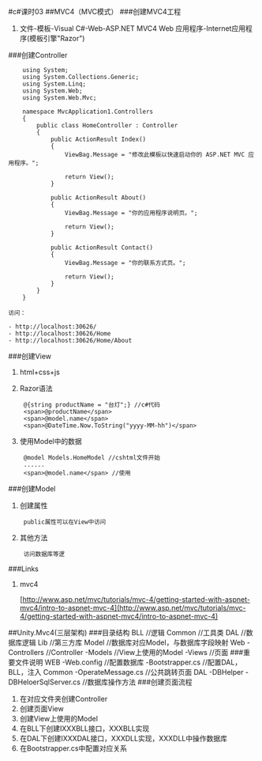 #c#课时03
##MVC4（MVC模式）
###创建MVC4工程
1. 文件-模板-Visual C#-Web-ASP.NET MVC4 Web 应用程序-Internet应用程序(模板引擎"Razor")

###创建Controller
		
		using System;
		using System.Collections.Generic;
		using System.Linq;
		using System.Web;
		using System.Web.Mvc;

		namespace MvcApplication1.Controllers
		{
    		public class HomeController : Controller
    		{
        		public ActionResult Index()
        		{
            		ViewBag.Message = "修改此模板以快速启动你的 ASP.NET MVC 应用程序。";

           			return View();
        		}

        		public ActionResult About()
        		{
            		ViewBag.Message = "你的应用程序说明页。";

            		return View();
        		}

        		public ActionResult Contact()
        		{
            		ViewBag.Message = "你的联系方式页。";

            		return View();
        		}
    		}
		}

	访问：

	- http://localhost:30626/
	- http://localhost:30626/Home
	- http://localhost:30626/Home/About

###创建View
1. html+css+js
2. Razor语法

		@{string productName = "台灯";} //c#代码
    	<span>@productName</span>
		<span>@model.name</span>
    	<span>@DateTime.Now.ToString("yyyy-MM-hh")</span>

3. 使用Model中的数据

		@model Models.HomeModel //cshtml文件开始
		......
		<span>@model.name</span> //使用

###创建Model
1. 创建属性

		public属性可以在View中访问
2. 其他方法

		访问数据库等逻

###Links

1. mvc4 

	[http://www.asp.net/mvc/tutorials/mvc-4/getting-started-with-aspnet-mvc4/intro-to-aspnet-mvc-4](http://www.asp.net/mvc/tutorials/mvc-4/getting-started-with-aspnet-mvc4/intro-to-aspnet-mvc-4)

##Unity.Mvc4(三层架构)
###目录结构
	BLL //逻辑
	Common //工具类
	DAL //数据库逻辑
	Lib //第三方库
	Model //数据库对应Model，与数据库字段映射
	Web 
		-Controllers //Controller
		-Models //View上使用的Model
		-Views //页面
###重要文件说明
	WEB
		-Web.config //配置数据库
		-Bootstrapper.cs //配置DAL，BLL，注入
	Common
		-OperateMessage.cs //公共跳转页面
	DAL
		-DBHelper
			-DBHeloerSqlServer.cs //数据库操作方法
###创建页面流程
1. 在对应文件夹创建Controller
2. 创建页面View
3. 创建View上使用的Model
4. 在BLL下创建IXXXBLL接口，XXXBLL实现
5. 在DAL下创建IXXXDAL接口，XXXDLL实现，XXXDLL中操作数据库
6. 在Bootstrapper.cs中配置对应关系

